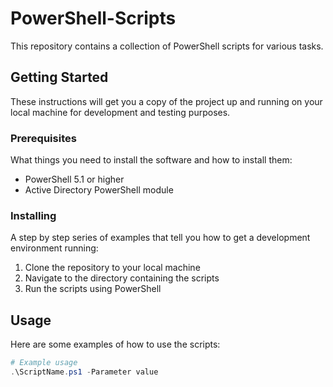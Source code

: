 # PowerShell-Scripts

This repository contains a collection of PowerShell scripts for various tasks.

## Getting Started

These instructions will get you a copy of the project up and running on your local machine for development and testing purposes.

### Prerequisites

What things you need to install the software and how to install them:

- PowerShell 5.1 or higher
- Active Directory PowerShell module

### Installing

A step by step series of examples that tell you how to get a development environment running:

1. Clone the repository to your local machine
2. Navigate to the directory containing the scripts
3. Run the scripts using PowerShell

## Usage

Here are some examples of how to use the scripts:

```powershell
# Example usage
.\ScriptName.ps1 -Parameter value
